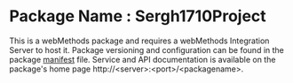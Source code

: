 # Package Name : Sergh1710Project
This is a webMethods package and requires a webMethods Integration Server to host it. Package versioning and configuration can be found in the package [manifest](./Sergh1710Project/manifest.v3) file. Service and API documentation is available on the package's home page http://&lt;server&gt;:&lt;port&gt;/&lt;packagename>.